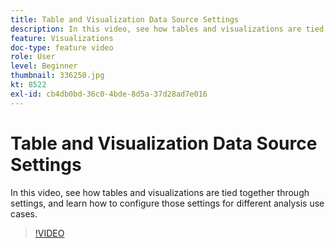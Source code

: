 ```yaml
---
title: Table and Visualization Data Source Settings
description: In this video, see how tables and visualizations are tied together through settings, and learn how to configure those settings for different analysis use cases.
feature: Visualizations
doc-type: feature video
role: User
level: Beginner
thumbnail: 336250.jpg
kt: 8522
exl-id: cb4db0bd-36c0-4bde-8d5a-37d28ad7e016
---
```

# Table and Visualization Data Source Settings

In this video, see how tables and visualizations are tied together through settings, and learn how to configure those settings for different analysis use cases.

>[!VIDEO](https://video.tv.adobe.com/v/336250/?quality=12&learn=on)
